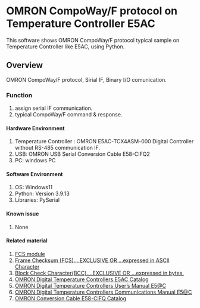 # OMRON CompoWay/F protocol on Temperature Controller E5AC
This software shows OMRON CompoWay/F protocol typical sample on Temperature Controller like E5AC, using Python.
## Overview
OMRON CompoWay/F protocol, Sirial IF, Binary I/O comunication.

### Function
1. assign serial IF communication.
2. typical CompoWay/F command & response.

#### Hardware Environment
  1. Temperature Controller : OMRON E5AC-TCX4ASM-000 Digital Controller without RS-485 communication IF.
  2. USB: OMRON USB Serial Conversion Cable E58-CIFQ2
  3. PC: windows PC
#### Software Environment
  1. OS: Windows11
  2. Python: Version 3.9.13
  3. Libraries: PySerial
#### Known issue
  1. None
#### Related material
  1. [FCS module](https://github.com/TurBoss/TurBoHostLink)
  2. [Frame Checksum (FCS)....EXCLUSIVE OR ...expressed in ASCII Character](https://www.manualslib.com/manual/1538556/Omron-Sysmac-Cv-Series.html?page=60)
  3. [Block Check Character(BCC)....EXCLUSIVE OR ...expressed in bytes.](https://www.manualslib.com/manual/1901904/Omron-E5c-T-Series.html?page=27)
  4. [OMRON Digital Temperature Controllers E5AC Catalog](https://www.fa.omron.co.jp/products/family/3157/download/catalog.html)
  5. [OMRON Digital Temperature Controllers User’s Manual E5@C](https://www.fa.omron.co.jp/data_pdf/mnu/h174-e1-18_e5_c.pdf?id=3157)
  6. [OMRON Digital Temperature Controllers Communications Manual E5@C](https://www.fa.omron.co.jp/data_pdf/mnu/h175-e1-17_e5_c.pdf?id=3157)
  7. [OMRON Conversion Cable E58-CIFQ Catalog](https://www.fa.omron.co.jp/data_pdf/cat/e58-cifq2_ds_e_1_6_csm1011536.pdf?id=3166)
